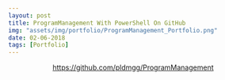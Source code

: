 ```yaml
---
layout: post
title: ProgramManagement With PowerShell On GitHub
img: "assets/img/portfolio/ProgramManagement_Portfolio.png"
date: 02-06-2018
tags: [Portfolio]
---
```


<section class="post-content"><p><center><a href="https://github.com/pldmgg/ProgramManagement">https://github.com/pldmgg/ProgramManagement</a></center></p>



